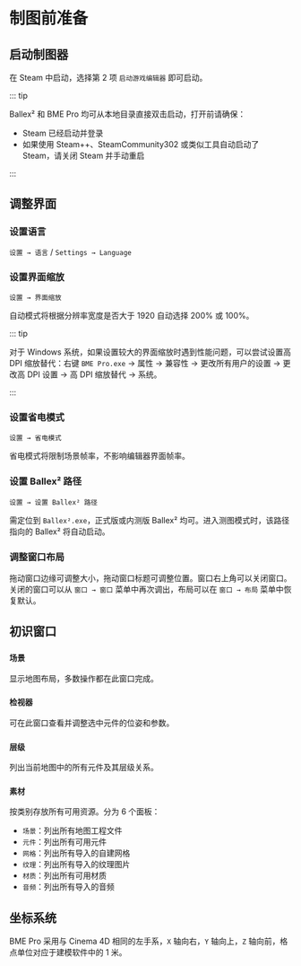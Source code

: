 # 制图前准备

## 启动制图器

在 Steam 中启动，选择第 2 项 `启动游戏编辑器` 即可启动。

::: tip

Ballex² 和 BME Pro 均可从本地目录直接双击启动，打开前请确保：

- Steam 已经启动并登录
- 如果使用 Steam++、SteamCommunity302 或类似工具自动启动了 Steam，请关闭 Steam 并手动重启

:::

## 调整界面

### 设置语言

`设置 → 语言` / `Settings → Language`

### 设置界面缩放

`设置 → 界面缩放`

自动模式将根据分辨率宽度是否大于 1920 自动选择 200% 或 100%。

::: tip

对于 Windows 系统，如果设置较大的界面缩放时遇到性能问题，可以尝试设置高 DPI 缩放替代：右键 `BME Pro.exe` → 属性 → 兼容性 → 更改所有用户的设置 → 更改高 DPI 设置 → 高 DPI 缩放替代 → 系统。

:::

### 设置省电模式

`设置 → 省电模式`

省电模式将限制场景帧率，不影响编辑器界面帧率。

### 设置 Ballex² 路径

`设置 → 设置 Ballex² 路径`

需定位到 `Ballex².exe`，正式版或内测版 Ballex² 均可。进入测图模式时，该路径指向的 Ballex² 将自动启动。

### 调整窗口布局

拖动窗口边缘可调整大小，拖动窗口标题可调整位置。窗口右上角可以关闭窗口。关闭的窗口可以从 `窗口 → 窗口` 菜单中再次调出，布局可以在 `窗口 → 布局` 菜单中恢复默认。

## 初识窗口

### `场景`

显示地图布局，多数操作都在此窗口完成。

### `检视器`

可在此窗口查看并调整选中元件的位姿和参数。

### `层级`

列出当前地图中的所有元件及其层级关系。

### `素材`

按类别存放所有可用资源。分为 6 个面板：

- `场景`：列出所有地图工程文件
- `元件`：列出所有可用元件
- `网格`：列出所有导入的自建网格
- `纹理`：列出所有导入的纹理图片
- `材质`：列出所有可用材质
- `音频`：列出所有导入的音频

## 坐标系统

BME Pro 采用与 Cinema 4D 相同的左手系，`X` 轴向右，`Y` 轴向上，`Z` 轴向前，格点单位对应于建模软件中的 1 米。
